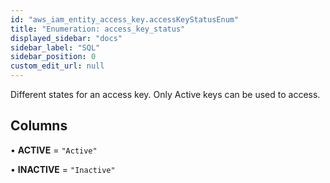 ```yaml
---
id: "aws_iam_entity_access_key.accessKeyStatusEnum"
title: "Enumeration: access_key_status"
displayed_sidebar: "docs"
sidebar_label: "SQL"
sidebar_position: 0
custom_edit_url: null
---
```


Different states for an access key. Only Active keys can be used to access.

## Columns

• **ACTIVE** = ``"Active"``

• **INACTIVE** = ``"Inactive"``
